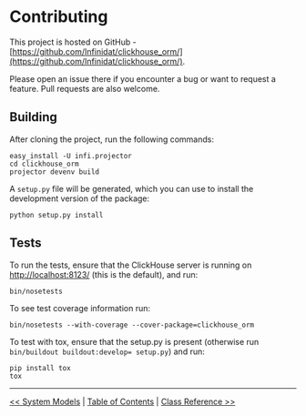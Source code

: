 Contributing
============

This project is hosted on GitHub - [https://github.com/Infinidat/clickhouse_orm/](https://github.com/Infinidat/clickhouse_orm/).

Please open an issue there if you encounter a bug or want to request a feature.
Pull requests are also welcome.

Building
--------

After cloning the project, run the following commands:

    easy_install -U infi.projector
    cd clickhouse_orm
    projector devenv build

A `setup.py` file will be generated, which you can use to install the development version of the package:

    python setup.py install

Tests
-----

To run the tests, ensure that the ClickHouse server is running on <http://localhost:8123/> (this is the default), and run:

    bin/nosetests

To see test coverage information run:

    bin/nosetests --with-coverage --cover-package=clickhouse_orm

To test with tox, ensure that the setup.py is present (otherwise run `bin/buildout buildout:develop= setup.py`) and run:

    pip install tox
    tox

---

[<< System Models](system_models.md) | [Table of Contents](toc.md) | [Class Reference >>](class_reference.md)
